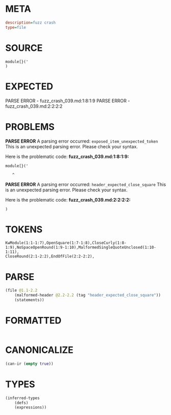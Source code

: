 # META
~~~ini
description=fuzz crash
type=file
~~~
# SOURCE
~~~roc
module[}('
)
~~~
# EXPECTED
PARSE ERROR - fuzz_crash_039.md:1:8:1:9
PARSE ERROR - fuzz_crash_039.md:2:2:2:2
# PROBLEMS
**PARSE ERROR**
A parsing error occurred: `exposed_item_unexpected_token`
This is an unexpected parsing error. Please check your syntax.

Here is the problematic code:
**fuzz_crash_039.md:1:8:1:9:**
```roc
module[}('
```
       ^


**PARSE ERROR**
A parsing error occurred: `header_expected_close_square`
This is an unexpected parsing error. Please check your syntax.

Here is the problematic code:
**fuzz_crash_039.md:2:2:2:2:**
```roc
)
```
 


# TOKENS
~~~zig
KwModule(1:1-1:7),OpenSquare(1:7-1:8),CloseCurly(1:8-1:9),NoSpaceOpenRound(1:9-1:10),MalformedSingleQuoteUnclosed(1:10-1:11),
CloseRound(2:1-2:2),EndOfFile(2:2-2:2),
~~~
# PARSE
~~~clojure
(file @1.1-2.2
	(malformed-header @2.2-2.2 (tag "header_expected_close_square"))
	(statements))
~~~
# FORMATTED
~~~roc

~~~
# CANONICALIZE
~~~clojure
(can-ir (empty true))
~~~
# TYPES
~~~clojure
(inferred-types
	(defs)
	(expressions))
~~~
